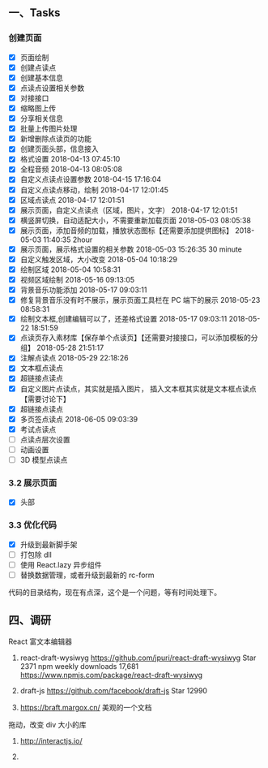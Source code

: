 ## 一、Tasks

### 创建页面

- [x] 页面绘制
- [x] 创建点读点
- [x] 创建基本信息
- [x] 点读点设置相关参数
- [x] 对接接口
- [x] 缩略图上传
- [x] 分享相关信息
- [x] 批量上传图片处理
- [x] 新增删除点读页的功能
- [x] 创建页面头部，信息接入
- [x] 格式设置 2018-04-13 07:45:10
- [x] 全程音频 2018-04-13 08:05:08
- [x] 自定义点读点设置参数 2018-04-15 17:16:04
- [x] 自定义点读点移动，绘制 2018-04-17 12:01:45
- [x] 区域点读点 2018-04-17 12:01:51
- [x] 展示页面，自定义点读点（区域，图片，文字） 2018-04-17 12:01:51
- [x] 横竖屏切换，自动适配大小，不需要重新加载页面 2018-05-03 08:05:38
- [x] 展示页面，添加音频的加载，播放状态图标【还需要添加提供图标】 2018-05-03 11:40:35 2hour
- [x] 展示页面，展示格式设置的相关参数 2018-05-03 15:26:35 30 minute
- [x] 自定义触发区域，大小改变 2018-05-04 10:18:29
- [x] 绘制区域 2018-05-04 10:58:31
- [x] 视频区域绘制 2018-05-16 09:13:05
- [x] 背景音乐功能添加 2018-05-17 09:03:11
- [x] 修复背景音乐没有时不展示，展示页面工具栏在 PC 端下的展示 2018-05-23 08:58:31
- [x] 绘制文本框,创建编辑可以了，还差格式设置 2018-05-17 09:03:11 2018-05-22 18:51:59
- [x] 点读页存入素材库【保存单个点读页】【还需要对接接口，可以添加模板的分组】 2018-05-28 21:51:17
- [x] 注解点读点 2018-05-29 22:18:26
- [x] 文本框点读点
- [x] 超链接点读点
- [x] 自定义图片点读点，其实就是插入图片， 插入文本框其实就是文本框点读点【需要讨论下】
- [x] 超链接点读点
- [x] 多页签点读点 2018-06-05 09:03:39
- [x] 考试点读点
- [ ] 点读点层次设置
- [ ] 动画设置
- [ ] 3D 模型点读点

### 3.2 展示页面

- [x] 头部

### 3.3 优化代码

- [x] 升级到最新脚手架
- [ ] 打包除 dll
- [ ] 使用 React.lazy 异步组件
- [ ] 替换数据管理，或者升级到最新的 rc-form

代码的目录结构，现在有点深，这个是一个问题，等有时间处理下。

## 四、调研

React 富文本编辑器

1.  react-draft-wysiwyg
    https://github.com/jpuri/react-draft-wysiwyg
    Star 2371
    npm weekly downloads 17,681
    https://www.npmjs.com/package/react-draft-wysiwyg

2.  draft-js
    https://github.com/facebook/draft-js
    Star 12990

3. https://braft.margox.cn/
    美观的一个文档

拖动，改变 div 大小的库
1. http://interactjs.io/




2. 
